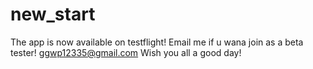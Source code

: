 # new_start
The app is now available on testflight!
Email me if u wana join as a beta tester! ggwp12335@gmail.com
Wish you all a good day!
